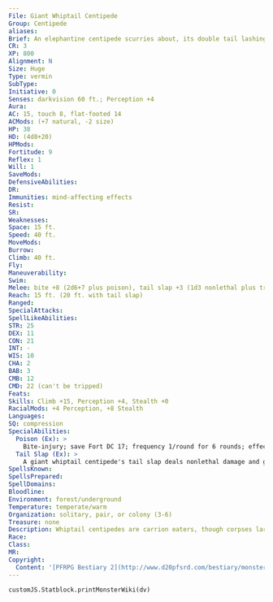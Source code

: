 ```yaml
---
File: Giant Whiptail Centipede
Group: Centipede
aliases: 
Brief: An elephantine centipede scurries about, its double tail lashing angrily behind it.
CR: 3
XP: 800
Alignment: N
Size: Huge
Type: vermin
SubType: 
Initiative: 0
Senses: darkvision 60 ft.; Perception +4
Aura: 
AC: 15, touch 8, flat-footed 14
ACMods: (+7 natural, -2 size)
HP: 38
HD: (4d8+20)
HPMods: 
Fortitude: 9
Reflex: 1
Will: 1
SaveMods: 
DefensiveAbilities: 
DR: 
Immunities: mind-affecting effects
Resist: 
SR: 
Weaknesses: 
Space: 15 ft.
Speed: 40 ft.
MoveMods: 
Burrow: 
Climb: 40 ft.
Fly: 
Maneuverability: 
Swim: 
Melee: bite +8 (2d6+7 plus poison), tail slap +3 (1d3 nonlethal plus trip)
Reach: 15 ft. (20 ft. with tail slap)
Ranged: 
SpecialAttacks: 
SpellLikeAbilities: 
STR: 25
DEX: 11
CON: 21
INT: -
WIS: 10
CHA: 2
BAB: 3
CMB: 12
CMD: 22 (can't be tripped)
Feats: 
Skills: Climb +15, Perception +4, Stealth +0
RacialMods: +4 Perception, +8 Stealth
Languages: 
SQ: compression
SpecialAbilities:
  Poison (Ex): >
    Bite-injury; save Fort DC 17; frequency 1/round for 6 rounds; effect 1d4 Dex; cure 1 save. The save DC is Constitution-based.
  Tail Slap (Ex): >
    A giant whiptail centipede's tail slap deals nonlethal damage and gains no bonus from its Strength score on damage dealt.
SpellsKnown: 
SpellsPrepared: 
SpellDomains: 
Bloodline: 
Environment: forest/underground
Temperature: temperate/warm
Organization: solitary, pair, or colony (3-6)
Treasure: none
Description: Whiptail centipedes are carrion eaters, though corpses large enough to satiate them are a rarity. Corpses of Huge or larger creatures left to rot often attract whiptail centipedes, who viciously defend their bounty against any who would intrude upon their lairs.
Race: 
Class: 
MR: 
Copyright:
  Content: '[PFRPG Bestiary 2](http://www.d20pfsrd.com/bestiary/monster-listings/vermin/centipede/centipede-giant-whiptail)'
---
```

```dataviewjs
customJS.Statblock.printMonsterWiki(dv)
```
